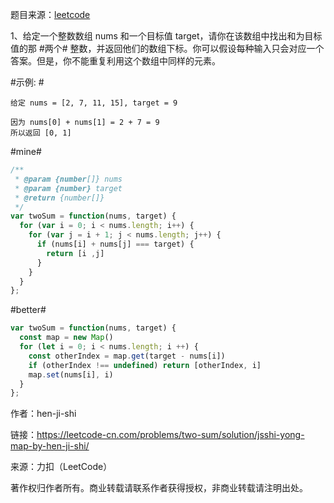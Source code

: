 
题目来源：[leetcode](https://leetcode-cn.com/problemset/all/)

1、给定一个整数数组 nums 和一个目标值 target，请你在该数组中找出和为目标值的那 #两个# 整数，并返回他们的数组下标。你可以假设每种输入只会对应一个答案。但是，你不能重复利用这个数组中同样的元素。

#示例: #

```
给定 nums = [2, 7, 11, 15], target = 9

因为 nums[0] + nums[1] = 2 + 7 = 9
所以返回 [0, 1]
```

#mine#

```javascript
/**
 * @param {number[]} nums
 * @param {number} target
 * @return {number[]}
 */
var twoSum = function(nums, target) {
  for (var i = 0; i < nums.length; i++) {
    for (var j = i + 1; j < nums.length; j++) {
      if (nums[i] + nums[j] === target) {
        return [i ,j]
      }
    }
  }
};
```

#better#

```javascript
var twoSum = function(nums, target) {
  const map = new Map()
  for (let i = 0; i < nums.length; i ++) {
    const otherIndex = map.get(target - nums[i])
    if (otherIndex !== undefined) return [otherIndex, i]
    map.set(nums[i], i)
  }
};
```
作者：hen-ji-shi

链接：https://leetcode-cn.com/problems/two-sum/solution/jsshi-yong-map-by-hen-ji-shi/

来源：力扣（LeetCode）

著作权归作者所有。商业转载请联系作者获得授权，非商业转载请注明出处。
